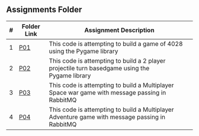 ##  Assignments Folder

|   #   | Folder Link           | Assignment Description                                                                       |
| :---: | --------------------- | ---------------------------------------------------------------------------------------------|
|   1   |[P01](/Assignments/P01)|This code is attempting to build a game of 4028 using the Pygame library                      |
|   2   |[P02](/Assignments/P02)|This code is attempting to build a 2 player projectile turn basedgame using the Pygame library|
|   3   |[P03](/Assignments/P03)|This code is attempting to build a Multiplayer Space war game with message passing in RabbitMQ|
|   4   |[P04](/Assignments/P04)|This code is attempting to build a Multiplayer Adventure game with message passing in RabbitMQ|
